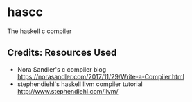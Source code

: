 # hascc
The haskell c compiler

## Credits: Resources Used
 - Nora Sandler's c compiler blog https://norasandler.com/2017/11/29/Write-a-Compiler.html
 - stephendiehl's haskell llvm compiler tutorial http://www.stephendiehl.com/llvm/
